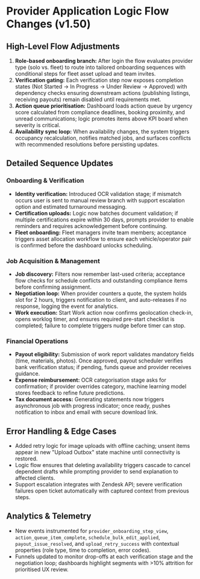 # Provider Application Logic Flow Changes (v1.50)

## High-Level Flow Adjustments
1. **Role-based onboarding branch:** After login the flow evaluates provider type (solo vs. fleet) to route into tailored onboarding sequences with conditional steps for fleet asset upload and team invites.
2. **Verification gating:** Each verification step now exposes completion states (Not Started → In Progress → Under Review → Approved) with dependency checks ensuring downstream actions (publishing listings, receiving payouts) remain disabled until requirements met.
3. **Action queue prioritisation:** Dashboard loads action queue by urgency score calculated from compliance deadlines, booking proximity, and unread communications; logic promotes items above KPI board when severity is critical.
4. **Availability sync loop:** When availability changes, the system triggers occupancy recalculation, notifies matched jobs, and surfaces conflicts with recommended resolutions before persisting updates.

## Detailed Sequence Updates
### Onboarding & Verification
- **Identity verification:** Introduced OCR validation stage; if mismatch occurs user is sent to manual review branch with support escalation option and estimated turnaround messaging.
- **Certification uploads:** Logic now batches document validation; if multiple certifications expire within 30 days, prompts provider to enable reminders and requires acknowledgement before continuing.
- **Fleet onboarding:** Fleet managers invite team members; acceptance triggers asset allocation workflow to ensure each vehicle/operator pair is confirmed before the dashboard unlocks scheduling.

### Job Acquisition & Management
- **Job discovery:** Filters now remember last-used criteria; acceptance flow checks for schedule conflicts and outstanding compliance items before confirming assignment.
- **Negotiation loop:** When provider counters a quote, the system holds slot for 2 hours, triggers notification to client, and auto-releases if no response, logging the event for analytics.
- **Work execution:** Start Work action now confirms geolocation check-in, opens worklog timer, and ensures required pre-start checklist is completed; failure to complete triggers nudge before timer can stop.

### Financial Operations
- **Payout eligibility:** Submission of work report validates mandatory fields (time, materials, photos). Once approved, payout scheduler verifies bank verification status; if pending, funds queue and provider receives guidance.
- **Expense reimbursement:** OCR categorisation stage asks for confirmation; if provider overrides category, machine learning model stores feedback to refine future predictions.
- **Tax document access:** Generating statements now triggers asynchronous job with progress indicator; once ready, pushes notification to inbox and email with secure download link.

## Error Handling & Edge Cases
- Added retry logic for image uploads with offline caching; unsent items appear in new "Upload Outbox" state machine until connectivity is restored.
- Logic flow ensures that deleting availability triggers cascade to cancel dependent drafts while prompting provider to send explanation to affected clients.
- Support escalation integrates with Zendesk API; severe verification failures open ticket automatically with captured context from previous steps.

## Analytics & Telemetry
- New events instrumented for `provider_onboarding_step_view`, `action_queue_item_complete`, `schedule_bulk_edit_applied`, `payout_issue_resolved`, and `upload_retry_success` with contextual properties (role type, time to completion, error codes).
- Funnels updated to monitor drop-offs at each verification stage and the negotiation loop; dashboards highlight segments with >10% attrition for prioritised UX review.
